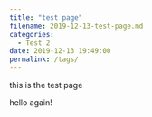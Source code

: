 ```yaml
---
title: "test page"
filename: 2019-12-13-test-page.md
categories:
  - Test 2
date: 2019-12-13 19:49:00
permalink: /tags/
---
```

 

<script>
	var statusElement=document.getElementById("status"),
		progressElement=document.getElementById("progress"),
		spinnerElement=document.getElementById("spinner"),
		Module=
		{
			preRun:[],
			postRun:[],
			print:function()
			{
				var e=document.getElementById("output");
				return e&&(e.value=""),
						function(t)
						{
							arguments.length>1&&(t=Array.prototype.slice.call(arguments).join(" ")),
							console.log(t),
							e&&(e.value+=t+"\n",e.scrollTop=e.scrollHeight)
						}
			}(),
			printErr:function(e)
			{
				arguments.length>1&&(e=Array.prototype.slice.call(arguments).join(" ")),
				console.error(e)
			},
			canvas:function()
			{
				var e=document.getElementById("canvas");
				return e.addEventListener("webglcontextlost",
					(function(e)
					{
						alert("WebGL context lost. You will need to reload the page."),e.preventDefault()
					}),
					!1),
					e
			}(),
			setStatus:function(e)
			{
				if(Module.setStatus.last||(Module.setStatus.last={time:Date.now(),text:""}),
				e!==Module.setStatus.last.text)
				{
					var t=e.match(/([^(]+)\((\d+(\.\d+)?)\/(\d+)\)/),
						n=Date.now();
						t&&n-Module.setStatus.last.time<30||(Module.setStatus.last.time=n,Module.setStatus.last.text=e,
						t?(e=t[1],progressElement.value=100*parseInt(t[2]),progressElement.max=100*parseInt(t[4]),
						progressElement.hidden=!1,spinnerElement.hidden=!1):(progressElement.value=null,progressElement.max=null,progressElement.hidden=!0,e||(spinnerElement.style.display="none")),
						statusElement.innerHTML=e)
				}
			},
			totalDependencies:0,monitorRunDependencies:function(e)
			{
				this.totalDependencies=Math.max(this.totalDependencies,e),
				Module.setStatus(e?"Preparing... ("+(this.totalDependencies-e)+"/"+this.totalDependencies+")":"All downloads complete.")
			}
		};
	Module.setStatus("Downloading..."),
	window.onerror=function(e)
	{
		Module.setStatus("Exception thrown, see JavaScript console"),
		spinnerElement.style.display="none",
		Module.setStatus=function(e)
		{
			e&&Module.printErr("[post-exception status] "+e)
		}
	}
</script>
<script async src="/assets/html/hello/hello.js"></script>

this is the test page

hello again!